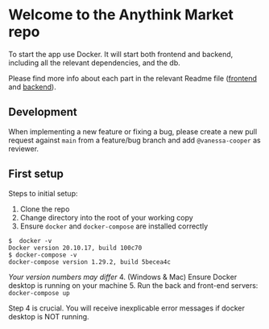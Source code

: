 # Welcome to the Anythink Market repo

To start the app use Docker. It will start both frontend and backend, including all the relevant dependencies, and the db.

Please find more info about each part in the relevant Readme file ([frontend](frontend/readme.md) and [backend](backend/README.md)).

## Development

When implementing a new feature or fixing a bug, please create a new pull request against `main` from a feature/bug branch and add `@vanessa-cooper` as reviewer.

## First setup

Steps to initial setup:
1. Clone the repo 
2. Change directory into the root of your working copy
3. Ensure `docker` and `docker-compose` are installed correctly
```
$  docker -v
Docker version 20.10.17, build 100c70
$ docker-compose -v
docker-compose version 1.29.2, build 5becea4c
```
_Your version numbers may differ_
4. (Windows & Mac) Ensure Docker desktop is running on your machine
5. Run the back and front-end servers: `docker-compose up`

Step 4 is crucial. You will receive inexplicable error messages if docker desktop is NOT running.

